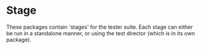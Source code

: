 # Stage

These packages contain 'stages' for the tester suite.  Each stage can either be
run in a standalone manner, or using the test director (which is in its own
package).
